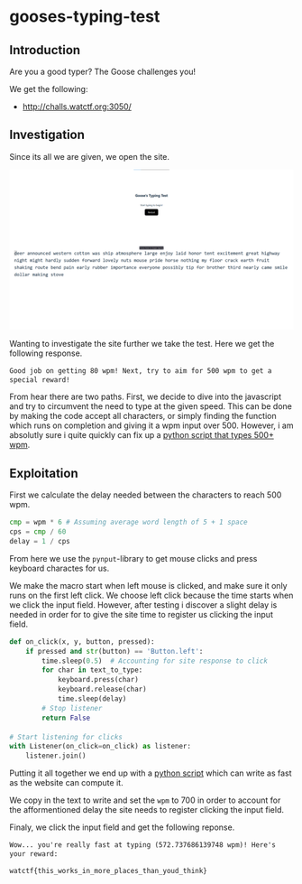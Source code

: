 #  gooses-typing-test
## Introduction
Are you a good typer? The Goose challenges you!

We get the following:
* http://challs.watctf.org:3050/

## Investigation
Since its all we are given, we open the site.

![main-page](main-page.png)

Wanting to investigate the site further we take the test. Here we get the following response.

```text
Good job on getting 80 wpm! Next, try to aim for 500 wpm to get a special reward!
```

From hear there are two paths. First, we decide to dive into the javascript and try to circumvent the need to type at the given speed. This can be done by making the code accept all characters, or simply finding the function which runs on completion and giving it a wpm input over 500. However, i am absolutly sure i quite quickly can fix up a [python script that types 500+ wpm](macro.py).

## Exploitation
First we calculate the delay needed between the characters to reach 500 wpm.

```python
cmp = wpm * 6 # Assuming average word length of 5 + 1 space
cps = cmp / 60
delay = 1 / cps
```

From here we use the `pynput`-library to get mouse clicks and press keyboard charactes for us. 

We make the macro start when left mouse is clicked, and make sure it only runs on the first left click. We choose left click because the time starts when we click the input field. However, after testing i discover a slight delay is needed in order for to give the site time to register us clicking the input field.

```python
def on_click(x, y, button, pressed):
    if pressed and str(button) == 'Button.left':
        time.sleep(0.5)  # Accounting for site response to click
        for char in text_to_type:
            keyboard.press(char)
            keyboard.release(char)
            time.sleep(delay)
        # Stop listener
        return False

# Start listening for clicks
with Listener(on_click=on_click) as listener:
    listener.join()
```

Putting it all together we end up with a [python script](macro.py) which can write as fast as the website can compute it.

We copy in the text to write and set the `wpm` to 700 in order to account for the afformentioned delay the site needs to register clicking the input field.

Finaly, we click the input field and get the following reponse.

```text
Wow... you're really fast at typing (572.737686139748 wpm)! Here's your reward:
```

```text
watctf{this_works_in_more_places_than_youd_think}
```
